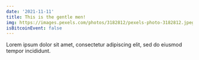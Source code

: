 ```yaml
---
date: '2021-11-11'
title: This is the gentle men!
img: https://images.pexels.com/photos/3182812/pexels-photo-3182812.jpeg?auto=compress&cs=tinysrgb&dpr=2&w=500
isBitcoinEvent: false
---
```


Lorem ipsum dolor sit amet, consectetur adipiscing elit, sed do eiusmod tempor incididunt.
